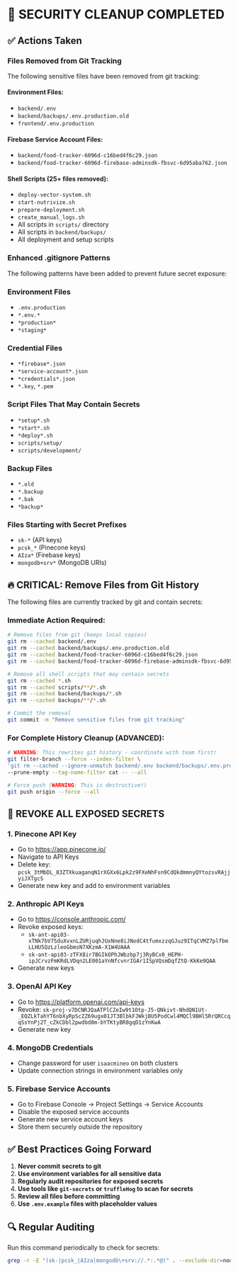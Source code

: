 # 🚨 SECURITY CLEANUP COMPLETED

## ✅ Actions Taken

### Files Removed from Git Tracking
The following sensitive files have been removed from git tracking:

#### Environment Files:
- `backend/.env`
- `backend/backups/.env.production.old`
- `frontend/.env.production`

#### Firebase Service Account Files:
- `backend/food-tracker-6096d-c16bed4f6c29.json`
- `backend/food-tracker-6096d-firebase-adminsdk-fbsvc-6d95aba762.json`

#### Shell Scripts (25+ files removed):
- `deploy-vector-system.sh`
- `start-nutrivize.sh`  
- `prepare-deployment.sh`
- `create_manual_logs.sh`
- All scripts in `scripts/` directory
- All scripts in `backend/backups/`
- All deployment and setup scripts

### Enhanced .gitignore Patterns
The following patterns have been added to prevent future secret exposure:

### Environment Files
- `.env.production`
- `*.env.*`
- `*production*`
- `*staging*`

### Credential Files
- `*firebase*.json`
- `*service-account*.json`
- `*credentials*.json`
- `*.key`, `*.pem`

### Script Files That May Contain Secrets
- `*setup*.sh`
- `*start*.sh`
- `*deploy*.sh`
- `scripts/setup/`
- `scripts/development/`

### Backup Files
- `*.old`
- `*.backup`
- `*.bak`
- `*backup*`

### Files Starting with Secret Prefixes
- `sk-*` (API keys)
- `pcsk_*` (Pinecone keys)  
- `AIza*` (Firebase keys)
- `mongodb+srv*` (MongoDB URIs)

## 🔥 CRITICAL: Remove Files from Git History

The following files are currently tracked by git and contain secrets:

### Immediate Action Required:
```bash
# Remove files from git (keeps local copies)
git rm --cached backend/.env
git rm --cached backend/backups/.env.production.old
git rm --cached backend/food-tracker-6096d-c16bed4f6c29.json
git rm --cached backend/food-tracker-6096d-firebase-adminsdk-fbsvc-6d95aba762.json

# Remove all shell scripts that may contain secrets
git rm --cached *.sh
git rm --cached scripts/**/*.sh
git rm --cached backend/backups/*.sh
git rm --cached backups/**/*.sh

# Commit the removal
git commit -m "Remove sensitive files from git tracking"
```

### For Complete History Cleanup (ADVANCED):
```bash
# WARNING: This rewrites git history - coordinate with team first!
git filter-branch --force --index-filter \
'git rm --cached --ignore-unmatch backend/.env backend/backups/.env.production.old backend/food-tracker-6096d-*.json *.sh scripts/**/*.sh backend/backups/*.sh backups/**/*.sh' \
--prune-empty --tag-name-filter cat -- --all

# Force push (WARNING: This is destructive!)
git push origin --force --all
```

## 🔐 REVOKE ALL EXPOSED SECRETS

### 1. Pinecone API Key
- Go to https://app.pinecone.io/
- Navigate to API Keys
- Delete key: `pcsk_3tMbDL_83ZTXkuaganqN1rXGXx6Lpk2z9FXeNhFsn9CdQkdmmnyQYtozsvRAjjyiJXTgcS`
- Generate new key and add to environment variables

### 2. Anthropic API Keys
- Go to https://console.anthropic.com/
- Revoke exposed keys:
  - `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`
  - `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`
- Generate new keys

### 3. OpenAI API Key
- Go to https://platform.openai.com/api-keys
- Revoke: `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`
- Generate new key

### 4. MongoDB Credentials
- Change password for user `isaacmineo` on both clusters
- Update connection strings in environment variables only

### 5. Firebase Service Accounts
- Go to Firebase Console → Project Settings → Service Accounts
- Disable the exposed service accounts
- Generate new service account keys
- Store them securely outside the repository

## ✅ Best Practices Going Forward

1. **Never commit secrets to git**
2. **Use environment variables for all sensitive data**
3. **Regularly audit repositories for exposed secrets**
4. **Use tools like `git-secrets` or `truffleHog` to scan for secrets**
5. **Review all files before committing**
6. **Use `.env.example` files with placeholder values**

## 🔍 Regular Auditing

Run this command periodically to check for secrets:
```bash
grep -r -E "(sk-|pcsk_|AIza|mongodb\+srv://.*:.*@)" . --exclude-dir=node_modules --exclude-dir=.git
```
